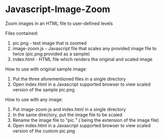Javascript-Image-Zoom
=====================

Zoom images in an HTML file to user-defined levels


Files contained:

1) pic.png - test image that is zoomed
2) image-zoom.js - Javascript file that scales any provided image file to twice (pic.png provided as a sample)
3) index.html - HTML file which renders the original and scaled image


How to use with original sample image:
1) Put the three aforementioned files in a single directory
2) Open index.html in a Javascript supported browser to view scaled version of the sample pic.png


How to use with any image:
1) Put image-zoom.js and index.html in a single directory
2) In the same directory, put the image file to be scaled
3) Rename the image file to "pic.*" (* being the extension of the image file)
4) Open index.html in a Javascript supported browser to view scaled version of the custom pic.png
 
